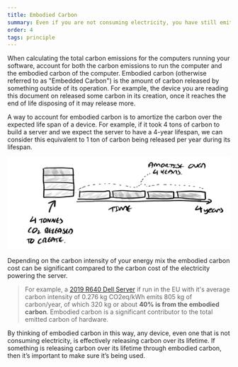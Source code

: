 ```yaml
---
title: Embodied Carbon
summary: Even if you are not consuming electricity, you have still emitted carbon and must account for it
order: 4
tags: principle
---
```


When calculating the total carbon emissions for the computers running your software, account for both the carbon emissions to run the computer and the embodied carbon of the computer. Embodied carbon (otherwise referred to as "Embedded Carbon") is the amount of carbon released by something outside of its operation. For example, the device you are reading this document on released some carbon in its creation, once it reaches the end of life disposing of it may release more.

A way to account for embodied carbon is to amortize the carbon over the expected life span of a device. For example, if it took 4 tons of carbon to build a server and we expect the server to have a 4-year lifespan, we can consider this equivalent to 1 ton of carbon being released per year during its lifespan.

![alt_text](/assets/images/principles/embodied-carbon-1.png "Embodied carbon of a server amortized over 4 years.")

Depending on the carbon intensity of your energy mix the embodied carbon cost can be significant compared to the carbon cost of the electricity powering the server.

> For example, a [2019 R640 Dell Server](https://i.dell.com/sites/csdocuments/CorpComm_Docs/en/carbon-footprint-poweredge-r640.pdf) if run in the EU with it's average carbon intensity of 0.276 kg CO2eq/kWh emits 805 kg of carbon/year, of which 320 kg or about **40% is from the embodied carbon**. Embodied carbon is a significant contributor to the total emitted carbon of hardware.

By thinking of embodied carbon in this way, any device, even one that is not consuming electricity, is effectively releasing carbon over its lifetime. If something is releasing carbon over its lifetime through embodied carbon, then it’s important to make sure it’s being used. 